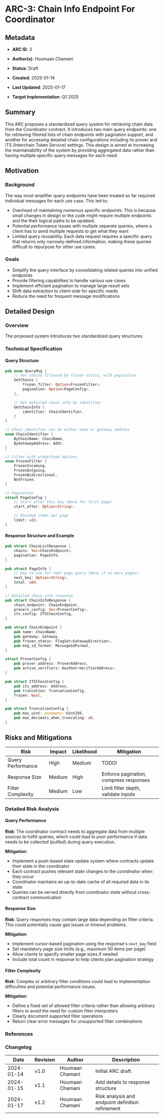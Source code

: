 
# ARC-3: Chain Info Endpoint For Coordinator

  

## Metadata

  

-  **ARC ID**: 3

-  **Author(s)**: Houmaan Chamani

-  **Status**: Draft

-  **Created**: 2025-01-14

-  **Last Updated**: 2025-01-17

-  **Target Implementation**: Q1 2025

  

## Summary

This ARC proposes a standardized query system for retrieving chain data from the Coordinator contract. It introduces two main query endpoints: one for retrieving filtered lists of chain endpoints with pagination support, and another for accessing detailed chain configurations including its prover and ITS (Interchain Token Service) settings. This design is aimed at increasing the maintainability of the system by providing aggregated data rather than having multiple specific query messages for each need.

  

## Motivation

  

### Background
The way most amplifier query endpoints have been treated so far required individual messages for each use case. This led to: 
- Overhead of maintaining numerous specific endpoints. This is because small changes in design or the code might require multiple endpoints and the their logical paths to be updated.
- Potential performance issues with multiple separate queries, where a client has to send multiple requests to get what they want
- Limited query reusability. Each data request requires a specific query that returns only narrowly-defined information, making these queries difficult to repurpose for other use cases.

  

### Goals
- Simplify the query interface by consolidating related queries into unified endpoints 
- Provide filtering capabilities to handle various use cases 
- Implement efficient pagination to manage large result sets 
- Shift data extraction to client-side for specific needs 
- Reduce the need for frequent message modifications

  

## Detailed Design

  

### Overview
The proposed system introduces two standardized query structures.

  

### Technical Specification
#### Query Structure 

```rust
pub enum QueryMsg {
    // Get chains filtered by frozen status, with pagination
    GetChains {
        frozen_filter: Option<FrozenFilter>,
        pagination: Option<PageConfig>,
    },

    // Get detailed chain info by identifier
    GetChainInfo {
        identifier: ChainIdentifier,
    }
}

// Chain identifier can be either name or gateway address
enum ChainIdentifier {
    ByChainName: ChainName, 
	ByGatewayAddress: Addr,
}

// Filter with predefined options
enum FrozenFilter {
    FrozenIncoming,
    FrozenOutgoing,
    FrozenBidirectional,
    NotFrozen,
}

// Pagination
struct PageConfig {
    // Start after this key (None for first page)
    start_after: Option<String>,  

    // Maximum items per page
    limit: u32,
}
```



#### Response Structure and Example

```rust
pub struct ChainListResponse {
    chains: Vec<ChainEndpoint>,
    pagination: PageInfo,
}

pub struct PageInfo {
    // Key to use for next page query (None if no more pages)
    next_key: Option<String>,
    total: u64,
}

// Detailed chain info response
pub struct ChainInfoResponse {
    chain_endpoint: ChainEndpoint,
    provers_config: Vec<ProverConfig>,
    its_config: ITSChainConfig,
}

pub struct ChainEndpoint {
	pub name: ChainName,
	pub gateway: Gateway,
	pub frozen_status: FlagSet<GatewayDirection>,
	pub msg_id_format: MessageIdFormat,
}

struct ProverConfig {
	pub prover_address: ProverAddress,
	pub active_verifiers: HashSet<VerifierAddress>,
}

pub struct ITSChainConfig {
	pub its_address: Address,
	pub truncation: TruncationConfig,
	frozen: bool,
}

pub struct TruncationConfig {
	pub max_uint: nonempty::Uint256,
	pub max_decimals_when_truncating: u8,
}

```




## Risks and Mitigations

| Risk | Impact | Likelihood | Mitigation |
|------|---------|------------|------------|
| Query Performance | High | Medium | TODO! |
| Response Size | Medium | High | Enforce pagination, compress responses |
| Filter Complexity | Medium | Low | Limit filter depth, validate inputs |

### Detailed Risk Analysis

#### Query Performance
**Risk**: The coordinator contract needs to aggregate data from multiple sources to fulfill queries, which could lead to poor performance if data needs to be collected (pullled) during query execution.

**Mitigation**: 
- Implement a push-based state update system where contracts update their state in the coordinator
- Each contract pushes relevant state changes to the coordinator when they occur
- Coordinator maintains an up-to-date cache of all required data in its state
- Queries can be served directly from coordinator state without cross-contract communication

#### Response Size
**Risk**: Query responses may contain large data depending on filter criteria. This could potentially cause gas issues or timeout problems.

**Mitigation**:
- Implement cursor-based pagination using the response's `next_key` field
- Set mandatory page size limits (e.g., maximum 50 items per page)
- Allow clients to specify smaller page sizes if needed
- Include total count in response to help clients plan pagination strategy


#### Filter Complexity
**Risk**: Complex or arbitrary filter conditions could lead to implementation difficulties and potential performance issues.

**Mitigation**:
- Define a fixed set of allowed filter criteria rather than allowing arbitrary filters to avoid the need for custom filter interpreters
- Clearly document supported filter operations
- Return clear error messages for unsupported filter combinations



### References

  

### Changelog

  

| Date | Revision | Author | Description |
|------|-----------|---------|-------------|
| 2024-01-14 | v1.0 | Houmaan Chamani | Initial ARC draft |
| 2024-01-15 | v1.1 | Houmaan Chamani | Add details to response structure |
| 2024-01-17 | v1.2 | Houmaan Chamani | Risk analysis and endpoint definition refinement |
